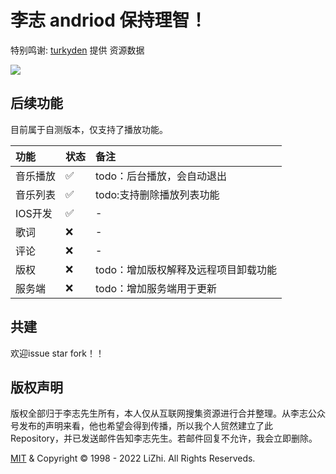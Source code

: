 # 李志 andriod 保持理智！
特别鸣谢: [turkyden](https://github.com/turkyden/lizhi) 提供 资源数据

<img src="https://cdn.jsdelivr.net/gh/ZhahaSy/lizhiMobile@main/static/screeShot.jpg" />

## 后续功能

目前属于自测版本，仅支持了播放功能。

| 功能| 状态  | 备注  |
|:----------|:----------|:----------|
| 音乐播放    | ✅    | todo：后台播放，会自动退出    |
| 音乐列表    | ✅    | todo:支持删除播放列表功能    |
| IOS开发    | ✅    | -    |
| 歌词   | ❌  | -    |
| 评论    | ❌    | -   |
| 版权    | ❌    | todo：增加版权解释及远程项目卸载功能   |
| 服务端    |   ❌ | todo：增加服务端用于更新    |

## 共建
欢迎issue star fork！！

## 版权声明

版权全部归于李志先生所有，本人仅从互联网搜集资源进行合并整理。从李志公众号发布的声明来看，他也希望会得到传播，所以我个人贸然建立了此 Repository，并已发送邮件告知李志先生。若邮件回复不允许，我会立即删除。

[MIT](./LICENSE) & Copyright © 1998 - 2022 LiZhi. All Rights Reserveds.
